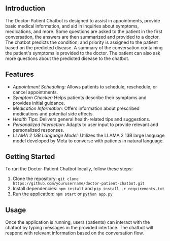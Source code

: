 ## Introduction
The Doctor-Patient Chatbot is designed to assist in appointments, provide basic medical information, and aid in inquiries about symptoms, medications, and more. Some questions are asked to the patient in the first conversation, the answers are then summarized and provided to a doctor. The chatbot predicts the condition, and priority is assigned to the patient based on the predicted disease. A summary of the conversation containing the patient's symptoms is provided to the doctor. The patient can also ask more questions about the predicted disease to the chatbot.

## Features
- *Appointment Scheduling:* Allows patients to schedule, reschedule, or cancel appointments.
- *Symptom Checker:* Helps patients describe their symptoms and provides initial guidance.
- *Medication Information:* Offers information about prescribed medications and potential side effects.
- *Health Tips:* Delivers general health-related tips and suggestions.
- *Personalized Interaction:* Adapts to user input to provide relevant and personalized responses.
- *LLAMA 2 13B Language Model:* Utilizes the LLAMA 2 13B large language model developed by Meta to converse with patients in natural language.

## Getting Started
To run the Doctor-Patient Chatbot locally, follow these steps:
1. Clone the repository: `git clone https://github.com/yourusername/doctor-patient-chatbot.git`
2. Install dependencies: `npm install` and `pip install -r requirements.txt`
3. Run the application: `npm start` or `python app.py`

## Usage
Once the application is running, users (patients) can interact with the chatbot by typing messages in the provided interface. The chatbot will respond with relevant information based on the conversation flow.
